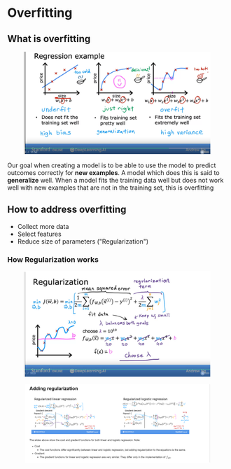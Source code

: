 # Overfitting

## What is overfitting

<figure><img src="../../.gitbook/assets/image (1) (1).png" alt=""><figcaption></figcaption></figure>

Our goal when creating a model is to be able to use the model to predict outcomes correctly for **new examples**. A model which does this is said to **generalize** well. When a model fits the training data well but does not work well with new examples that are not in the training set, this is overfitting

## How to address overfitting

* Collect more data
* Select features
* Reduce size of parameters ("Regularization")

### How Regularization works

<figure><img src="../../.gitbook/assets/image (1) (1) (1).png" alt=""><figcaption></figcaption></figure>

<figure><img src="../../.gitbook/assets/image (2) (1).png" alt=""><figcaption></figcaption></figure>
